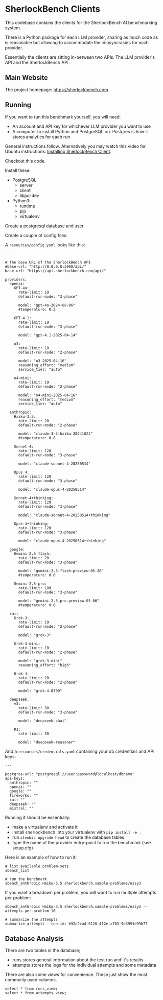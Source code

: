 # SherlockBench Clients

This codebase contains the clients for the SherlockBench AI benchmarking system.

There is a Python package for each LLM provider, sharing as much code as is
reasonable but allowing to accommodate the idiosyncrasies for each provider.

Essentially the clients are sitting in-between two APIs. The LLM provider's API
and the SherlockBench API.

## Main Website
The project homepage: https://sherlockbench.com

## Running
If you want to run this benchmark yourself, you will need:
- An account and API key for whichever LLM provider you want to use
- A computer to install Python and PostgreSQL on. Postgres is how it stores analytics for each run

General instructions follow. Alternatively you may watch this video for Ubuntu instructions: [Installing SherlockBench Client](https://youtu.be/8CdX0VheL5M).

Checkout this code.

Install these:
- PostgreSQL
  - server
  - client
  - libpq-dev
- Python3:
  - runtime
  - pip
  - virtualenv

Create a postgresql database and user.

Create a couple of config files:

A `resources/config.yaml` looks like this:
```
---

# the base URL of the SherlockBench API
#base-url: "http://0.0.0.0:3000/api/"
base-url: "https://api.sherlockbench.com/api/"

providers:
  openai:
    GPT-4o:
      rate-limit: 10
      default-run-mode: "3-phase"

      model: "gpt-4o-2024-08-06"
      #temperature: 0.5

    GPT-4.1:
      rate-limit: 10
      default-run-mode: "3-phase"

      model: "gpt-4.1-2025-04-14"

    o3:
      rate-limit: 10
      default-run-mode: "2-phase"

      model: "o3-2025-04-16"
      reasoning_effort: "medium"
      service_tier: "auto"

    o4-mini:
      rate-limit: 10
      default-run-mode: "2-phase"

      model: "o4-mini-2025-04-16"
      reasoning_effort: "medium"
      service_tier: "auto"

  anthropic:
    Haiku-3.5:
      rate-limit: 20
      default-run-mode: "2-phase"

      model: "claude-3-5-haiku-20241022"
      #temperature: 0.8

    Sonnet-4:
      rate-limit: 120
      default-run-mode: "3-phase"

      model: "claude-sonnet-4-20250514"

    Opus 4:
      rate-limit: 120
      default-run-mode: "3-phase"

      model: "claude-opus-4-20250514"

    Sonnet-4+thinking:
      rate-limit: 120
      default-run-mode: "3-phase"

      model: "claude-sonnet-4-20250514+thinking"

    Opus-4+thinking:
      rate-limit: 120
      default-run-mode: "3-phase"

      model: "claude-opus-4-20250514+thinking"

  google:
    Gemini-2.5-flash:
      rate-limit: 20
      default-run-mode: "3-phase"

      model: "gemini-2.5-flash-preview-05-20"
      #temperature: 0.0

    Gemini-2.5-pro:
      rate-limit: 100
      default-run-mode: "3-phase"

      model: "gemini-2.5-pro-preview-05-06"
      #temperature: 0.0

  xai:
    Grok-3:
      rate-limit: 10
      default-run-mode: "2-phase"

      model: "grok-3"

    Grok-3-mini:
      rate-limit: 10
      default-run-mode: "2-phase"

      model: "grok-3-mini"
      reasoning_effort: "high"

    Grok-4:
      rate-limit: 20
      default-run-mode: "2-phase"

      model: "grok-4-0709"

  deepseek:
    v3:
      rate-limit: 30
      default-run-mode: "3-phase"

      model: "deepseek-chat"

    R1:
      rate-limit: 30

      model: "deepseek-reasoner"

```

And a `resources/credentials.yaml` containing your db credentials and API keys:
```
---

postgres-url: "postgresql://user:password@localhost/dbname"
api-keys:
  anthropic: ""
  openai: ""
  google: ""
  fireworks: ""
  xai: ""
  deepseek: ""
  mistral: ""
```

Running it should be essentially:
- make a virtualenv and activate it
- install sherlockbench into your virtualenv with `pip install -e .`
- run `alembic upgrade head` to create the database tables
- type the name of the provider entry-point to run the benchmark (see setup.cfg)

Here is an example of how to run it:
```
# list available problem-sets
sbench_list

# run the benchmark
sbench_anthropic Haiku-3.5 sherlockbench.sample-problems/easy3
```

If you want a breadown per problem, you will want to run multiple attempts per problem:
```
sbench_anthropic Haiku-3.5 sherlockbench.sample-problems/easy3 --attempts-per-problem 10

# summarize the attempts
summarize_attempts --run-ids b92c2ca4-6126-412e-a703-9d3991e99b77
```

## Database Analysis
There are two tables in the database;
- runs stores general information about the test run and it's results
- attempts stores the logs for the individual attempts and some metadata

There are also some views for convenience. These just show the most commonly used columns.
```
select * from runs_view;
select * from attempts_view;
```
